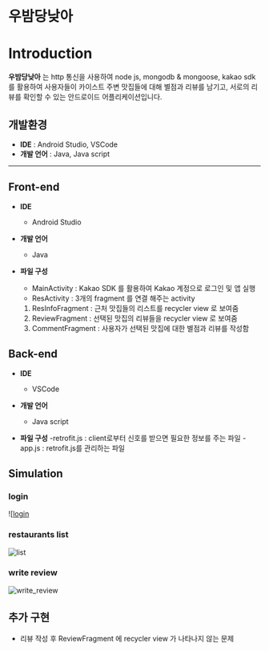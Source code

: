 # 우밤당낮아

# Introduction
**우밤당낮아** 는 http 통신을 사용하여 node js, mongodb & mongoose, kakao sdk 를 활용하여 사용자들이 카이스트 주변 맛집들에 대해 별점과 리뷰를 남기고, 서로의 리뷰를 확인할 수 있는 안드로이드 어플리케이션입니다.

## 개발환경
- **IDE** : Android Studio, VSCode
- **개발 언어** : Java, Java script

---
## Front-end 

- **IDE**
  - Android Studio

- **개발 언어**
  - Java

- **파일 구성**
  - MainActivity : Kakao SDK 를 활용하여 Kakao 계정으로 로그인 및 앱 실행
  - ResActivity : 3개의 fragment 를 연결 해주는 activity
  
   1. ResInfoFragment : 근처 맛집들의 리스트를 recycler view 로 보여줌
   2. ReviewFragment : 선택된 맛집의 리뷰들을 recycler view 로 보여줌
   3. CommentFragment : 사용자가 선택된 맛집에 대한 별점과 리뷰를 작성함


## Back-end

- **IDE**
  - VSCode

- **개발 언어**
  - Java script

- **파일 구성**
  -retrofit.js : client로부터 신호를 받으면 필요한 정보를 주는 파일
  -app.js : retrofit.js를 관리하는 파일

## Simulation

### login
![[login](https://user-images.githubusercontent.com/80109309/149048901-4d086f9c-9d17-4865-a6ee-a04ca4489d37.gif)

### restaurants list
![list](https://user-images.githubusercontent.com/80109309/149049144-bacc02f6-16c8-4c77-9564-771118ac0e0a.gif)

### write review
![write_review](https://user-images.githubusercontent.com/80109309/149049355-246d43dc-9a7c-406a-8b39-edc4222b6ac9.gif)


## 추가 구현
- 리뷰 작성 후 ReviewFragment 에 recycler view 가 나타나지 않는 문제
